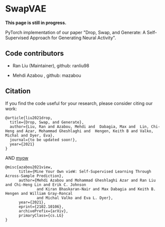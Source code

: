 # SwapVAE

**This page is still in progress.**

PyTorch implementation of our paper "Drop, Swap, and Generate: A Self-Supervised Approach for Generating Neural Activity".


## Code contributors

- Ran Liu (Maintainer), github: ranliu98

- Mehdi Azabou , github: mazabou



## Citation
If you find the code useful for your research, please consider citing our work:

```
@article{liu2021drop,
  title={Drop, Swap, and Generate},
  author={Liu, Ran and Azabou, Mehdi and  Dabagia, Max and  Lin, Chi-Heng and Azar, Mohammad Gheshlaghi and  Hengen, Keith B and Valko, Michal and Dyer, Eva},
  journal={to be updated soon!},
  year={2021}
}
```

AND [myow](https://github.com/nerdslab/myow)

```
@misc{azabou2021view,
      title={Mine Your Own vieW: Self-Supervised Learning Through Across-Sample Prediction}, 
      author={Mehdi Azabou and Mohammad Gheshlaghi Azar and Ran Liu and Chi-Heng Lin and Erik C. Johnson 
              and Kiran Bhaskaran-Nair and Max Dabagia and Keith B. Hengen and William Gray-Roncal 
              and Michal Valko and Eva L. Dyer},
      year={2021},
      eprint={2102.10106},
      archivePrefix={arXiv},
      primaryClass={cs.LG}
}
```
